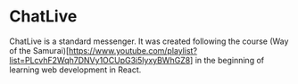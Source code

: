 # ChatLive 

ChatLive is a standard messenger. It was created following the course (Way of the Samurai)[https://www.youtube.com/playlist?list=PLcvhF2Wqh7DNVy1OCUpG3i5lyxyBWhGZ8] in the beginning of learning web development in React.

